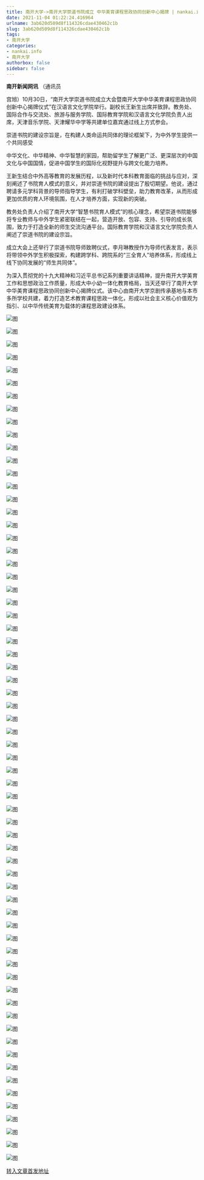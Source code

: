 ```yaml
---
title: 南开大学->南开大学崇道书院成立 中华美育课程思政协同创新中心揭牌 | nankai.info
date: 2021-11-04 01:22:24.416964
urlname: 3ab620d509d8f114326cdae430462c1b
slug: 3ab620d509d8f114326cdae430462c1b
tags: 
- 南开大学
categories:
- nankai.info
- 南开大学
authorbox: false
sidebar: false
---
```

**南开新闻网讯** （通讯员

宫旭）10月30日，“南开大学崇道书院成立大会暨南开大学中华美育课程思政协同创新中心揭牌仪式”在汉语言文化学院举行。副校长王新生出席并致辞。教务处、国际合作与交流处、旅游与服务学院、国际教育学院和汉语言文化学院负责人出席，天津音乐学院、天津耀华中学等共建单位嘉宾通过线上方式参会。

崇道书院的建设宗旨是，在构建人类命运共同体的理论框架下，为中外学生提供一个共同感受
<!--more-->
中华文化、中华精神、中华智慧的家园，帮助留学生了解更广泛、更深层次的中国文化与中国国情，促进中国学生的国际化视野提升与跨文化能力培养。

王新生结合中外高等教育的发展历程，以及新时代本科教育面临的挑战与应对，深刻阐述了书院育人模式的意义，并对崇道书院的建设提出了殷切期望。他说，通过聘请多元学科背景的导师指导学生，有利打破学科壁垒，助力教育改革，从而形成更加优质的育人环境氛围，在人才培养方面，实现新的突破。

教务处负责人介绍了南开大学“智慧书院育人模式”的核心理念，希望崇道书院能够将专业教师与中外学生紧密联结在一起，营造开放、包容、支持、引导的成长氛围，致力于打造全新的师生交流沟通平台。国际教育学院和汉语言文化学院负责人阐述了崇道书院的建设宗旨。

成立大会上还举行了崇道书院导师致聘仪式，李月琳教授作为导师代表发言，表示将带领中外学生积极探索，构建跨学科、跨院系的“三全育人”培养体系，形成线上线下协同发展的“师生共同体”。

为深入贯彻党的十九大精神和习近平总书记系列重要讲话精神，提升南开大学美育工作和思想政治工作质量，形成大中小幼一体化教育格局，当天还举行了南开大学中华美育课程思政协同创新中心揭牌仪式。该中心由南开大学京剧传承基地与本市多所学校共建，着力打造艺术教育课程思政一体化，形成以社会主义核心价值观为指引、以中华传统美育为载体的课程思政建设体系。

![图](http://news.nankai.edu.cn/ywsd/system/2021/11/01/g)

![图](http://news.nankai.edu.cn/ywsd/system/2021/11/01/p)

![图](http://news.nankai.edu.cn/ywsd/system/2021/11/01/j)

![图](http://news.nankai.edu.cn/ywsd/system/2021/11/01/)

![图](http://news.nankai.edu.cn/ywsd/system/2021/11/01/1)

![图](http://news.nankai.edu.cn/ywsd/system/2021/11/01/a)

![图](http://news.nankai.edu.cn/ywsd/system/2021/11/01/d)

![图](http://news.nankai.edu.cn/ywsd/system/2021/11/01/e)

![图](http://news.nankai.edu.cn/ywsd/system/2021/11/01/4)

![图](http://news.nankai.edu.cn/ywsd/system/2021/11/01/f)

![图](http://news.nankai.edu.cn/ywsd/system/2021/11/01/a)

![图](http://news.nankai.edu.cn/ywsd/system/2021/11/01/9)

![图](http://news.nankai.edu.cn/ywsd/system/2021/11/01/_)

![图](http://news.nankai.edu.cn/ywsd/system/2021/11/01/0)

![图](http://news.nankai.edu.cn/ywsd/system/2021/11/01/4)

![图](http://news.nankai.edu.cn/ywsd/system/2021/11/01/4)

![图](http://news.nankai.edu.cn/ywsd/system/2021/11/01/2)

![图](http://news.nankai.edu.cn/ywsd/system/2021/11/01/4)

![图](http://news.nankai.edu.cn/ywsd/system/2021/11/01/0)

![图](http://news.nankai.edu.cn/ywsd/system/2021/11/01/0)

![图](http://news.nankai.edu.cn/ywsd/system/2021/11/01/0)

![图](http://news.nankai.edu.cn/ywsd/system/2021/11/01/3)

![图](http://news.nankai.edu.cn/ywsd/system/2021/11/01/0)

![图](http://news.nankai.edu.cn/ywsd/system/2021/11/01/0)

![图](http://news.nankai.edu.cn/)

![图](http://news.nankai.edu.cn/ywsd/system/2021/11/01/4)

![图](http://news.nankai.edu.cn/ywsd/system/2021/11/01/2)

![图](http://news.nankai.edu.cn/ywsd/system/2021/11/01/4)

![图](http://news.nankai.edu.cn/)

![图](http://news.nankai.edu.cn/ywsd/system/2021/11/01/0)

![图](http://news.nankai.edu.cn/ywsd/system/2021/11/01/0)

![图](http://news.nankai.edu.cn/ywsd/system/2021/11/01/0)

![图](http://news.nankai.edu.cn/)

![图](http://news.nankai.edu.cn/ywsd/system/2021/11/01/3)

![图](http://news.nankai.edu.cn/ywsd/system/2021/11/01/0)

![图](http://news.nankai.edu.cn/ywsd/system/2021/11/01/0)

![图](http://news.nankai.edu.cn/)

![图](http://news.nankai.edu.cn/ywsd/system/2021/11/01/c)

![图](http://news.nankai.edu.cn/ywsd/system/2021/11/01/i)

![图](http://news.nankai.edu.cn/ywsd/system/2021/11/01/p)

![图](http://news.nankai.edu.cn/)

![图](http://news.nankai.edu.cn/ywsd/system/2021/11/01/n)

![图](http://news.nankai.edu.cn/ywsd/system/2021/11/01/c)

![图](http://news.nankai.edu.cn/ywsd/system/2021/11/01/)

![图](http://news.nankai.edu.cn/ywsd/system/2021/11/01/u)

![图](http://news.nankai.edu.cn/ywsd/system/2021/11/01/d)

![图](http://news.nankai.edu.cn/ywsd/system/2021/11/01/e)

![图](http://news.nankai.edu.cn/ywsd/system/2021/11/01/)

![图](http://news.nankai.edu.cn/ywsd/system/2021/11/01/i)

![图](http://news.nankai.edu.cn/ywsd/system/2021/11/01/a)

![图](http://news.nankai.edu.cn/ywsd/system/2021/11/01/k)

![图](http://news.nankai.edu.cn/ywsd/system/2021/11/01/n)

![图](http://news.nankai.edu.cn/ywsd/system/2021/11/01/a)

![图](http://news.nankai.edu.cn/ywsd/system/2021/11/01/n)

![图](http://news.nankai.edu.cn/ywsd/system/2021/11/01/)

![图](http://news.nankai.edu.cn/ywsd/system/2021/11/01/s)

![图](http://news.nankai.edu.cn/ywsd/system/2021/11/01/w)

![图](http://news.nankai.edu.cn/ywsd/system/2021/11/01/e)

![图](http://news.nankai.edu.cn/ywsd/system/2021/11/01/n)

![图](http://news.nankai.edu.cn/)

![图](http://news.nankai.edu.cn/)

![图](http://news.nankai.edu.cn/ywsd/system/2021/11/01/:)

![图](http://news.nankai.edu.cn/ywsd/system/2021/11/01/p)

![图](http://news.nankai.edu.cn/ywsd/system/2021/11/01/t)

![图](http://news.nankai.edu.cn/ywsd/system/2021/11/01/t)

![图](http://news.nankai.edu.cn/ywsd/system/2021/11/01/h)

[转入文章首发地址](http://news.nankai.edu.cn/ywsd/system/2021/11/01/030048604.shtml)
